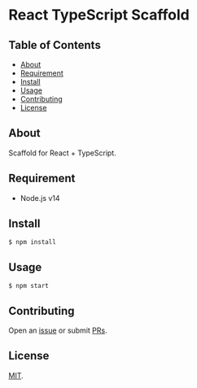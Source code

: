 # React TypeScript Scaffold

## Table of Contents

* [About](#about)
* [Requirement](#requirement)
* [Install](#install)
* [Usage](#usage)
* [Contributing](#contributing)
* [License](#license)

## About

Scaffold for React + TypeScript.

## Requirement

* Node.js v14

## Install

```
$ npm install
```

## Usage

```
$ npm start
```

## Contributing

Open an [issue](https://github.com/naoki-sawada/react-typescript-scaffold/issues/new) or submit [PRs](https://github.com/naoki-sawada/react-typescript-scaffold/pulls).

## License

[MIT](LICENSE).